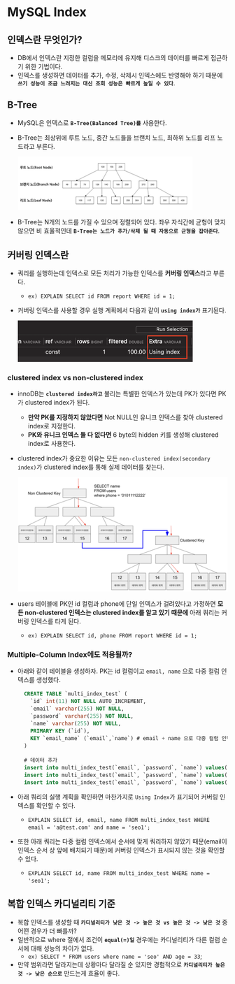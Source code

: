 # MySQL Index

## 인덱스란 무엇인가?

- DB에서 인덱스란 지정한 컬럼을 메모리에 유지해 디스크의 데이터를 빠르게 접근하기 위한 기법이다.
- 인덱스를 생성하면 데이터를 추가, 수정, 삭제시 인덱스에도 반영해야 하기 때문에 **`쓰기 성능이 조금 느려지는 대신 조회 성능은 빠르게 높일 수 있다`**.

## B-Tree

- MySQL은 인덱스로 **`B-Tree(Balanced Tree)를`** 사용한다.
- B-Tree는 최상위에 루트 노드, 중간 노드들을 브랜치 노드, 최하위 노드를 리프 노드라고 부른다.

  <img src="https://github.com/programmer-sjk/TIL/blob/main/images/db/btree.png" width="400">

- B-Tree는 N개의 노드를 가질 수 있으며 정렬되어 있다. 좌우 자식간에 균형이 맞지 않으면 비 효율적인데 **`B-Tree는 노드가 추가/삭제 될 때 자동으로 균형을 잡아준다`**.

## 커버링 인덱스란

- 쿼리를 실행하는데 인덱스로 모든 처리가 가능한 인덱스를 **커버링 인덱스**라고 부른다.
  - `ex) EXPLAIN SELECT id FROM report WHERE id = 1;`
- 커버링 인덱스를 사용할 경우 실행 계획에서 다음과 같이 **`using index가`** 표기된다.

  <img src="https://github.com/programmer-sjk/TIL/blob/main/images/db/covering-index.png" width="400">

### clustered index vs non-clustered index

- innoDB는 **`clustered index라고`** 불리는 특별한 인덱스가 있는데 PK가 있다면 PK가 clustered index가 된다.
  - **만약 PK를 지정하지 않았다면** Not NULL인 유니크 인덱스를 찾아 clustered index로 지정한다.
  - **PK와 유니크 인덱스 둘 다 없다면** 6 byte의 hidden 키를 생성해 clustered index로 사용한다.
- clustered index가 중요한 이유는 모든 `non-clustered index(secondary index)`가 clustered index를 통해 실제 데이터를 찾는다.

  <img src="https://github.com/programmer-sjk/TIL/blob/main/images/db/non-clustered-index.png" width="800">

- users 테이블에 PK인 id 컬럼과 phone에 단일 인덱스가 걸려있다고 가정하면 **모든 non-clustered 인덱스는 clustered index를 알고 있기 때문에** 아래 쿼리는 커버링 인덱스를 타게 된다.
  - `ex) EXPLAIN SELECT id, phone FROM report WHERE id = 1;`

### Multiple-Column Index에도 적용될까?

- 아래와 같이 테이블을 생성하자. PK는 id 컬럼이고 `email, name` 으로 다중 컬럼 인덱스를 생성했다.

  ```sql
    CREATE TABLE `multi_index_test` (
      `id` int(11) NOT NULL AUTO_INCREMENT,
      `email` varchar(255) NOT NULL,
      `password` varchar(255) NOT NULL,
      `name` varchar(255) NOT NULL,
      PRIMARY KEY (`id`),
      KEY `email_name` (`email`,`name`) # email + name 으로 다중 컬럼 인덱스 생성
    )

    # 데이터 추가
    insert into multi_index_test(`email`, `password`, `name`) values('a@test.com', 'password1', 'seo1');
    insert into multi_index_test(`email`, `password`, `name`) values('b@test.com', 'password2', 'seo2');
    insert into multi_index_test(`email`, `password`, `name`) values('c@test.com', 'password3', 'seo3');
  ```

- 아래 쿼리의 실행 계획을 확인하면 마찬가지로 `Using Index`가 표기되어 커버링 인덱스를 확인할 수 있다.
  - `EXPLAIN SELECT id, email, name FROM multi_index_test WHERE email = 'a@test.com' and name = 'seo1';`
- 또한 아래 쿼리는 다중 컬럼 인덱스에서 순서에 맞게 쿼리하지 않았기 때문(email이 인덱스 순서 상 앞에 배치되기 때문)에 커버링 인덱스가 표시되지 않는 것을 확인할 수 있다.
  - `EXPLAIN SELECT id, name FROM multi_index_test WHERE name = 'seo1';`

## 복합 인덱스 카디널리티 기준

- 복합 인덱스를 생성할 때 **`카디널리티가 낮은 것 -> 높은 것 vs 높은 것 -> 낮은 것`** 중 어떤 경우가 더 빠를까?
- 일반적으로 where 절에서 조건이 **`equal(=)일`** 경우에는 카디널리티가 다른 컬럼 순서에 대해 성능의 차이가 없다.
  - `ex) SELECT * FROM users where name = 'seo' AND age = 33`;
- 만약 범위라면 달라지는데 상황마다 달라질 순 있지만 경험적으로 **`카디널리티가 높은 것 -> 낮은 순으로`** 만드는게 효율이 좋다.
